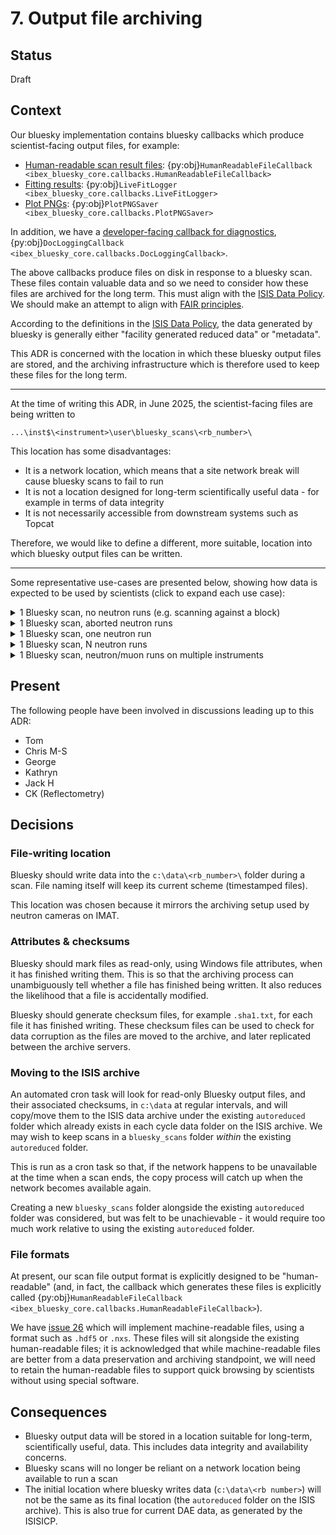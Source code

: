 # 7. Output file archiving

## Status

Draft

## Context

Our bluesky implementation contains bluesky callbacks which produce scientist-facing output files, for example:
- [Human-readable scan result files](/callbacks/file_writing): {py:obj}`HumanReadableFileCallback <ibex_bluesky_core.callbacks.HumanReadableFileCallback>`
- [Fitting results](/fitting/livefit_logger): {py:obj}`LiveFitLogger <ibex_bluesky_core.callbacks.LiveFitLogger>`
- [Plot PNGs](#plot_png_saver): {py:obj}`PlotPNGSaver <ibex_bluesky_core.callbacks.PlotPNGSaver>`

In addition, we have a [developer-facing callback for diagnostics](/callbacks/docs_logging_callback), 
{py:obj}`DocLoggingCallback <ibex_bluesky_core.callbacks.DocLoggingCallback>`.

The above callbacks produce files on disk in response to a bluesky scan. These files contain valuable data and so we
need to consider how these files are archived for the long term. This must align with the 
[ISIS Data Policy](https://www.isis.stfc.ac.uk/pages/data-policy.aspx). We should make an attempt to align with
[FAIR principles](https://www.go-fair.org/fair-principles/).

According to the definitions in the [ISIS Data Policy](https://www.isis.stfc.ac.uk/pages/data-policy.aspx), the data
generated by bluesky is generally either "facility generated reduced data" or "metadata".

This ADR is concerned with the location in which these bluesky output files are stored, and the archiving infrastructure
which is therefore used to keep these files for the long term.

---

At the time of writing this ADR, in June 2025, the scientist-facing files are being written to
```
...\inst$\<instrument>\user\bluesky_scans\<rb_number>\
```

This location has some disadvantages:
- It is a network location, which means that a site network break will cause bluesky scans to fail to run
- It is not a location designed for long-term scientifically useful data - for example in terms of data integrity
- It is not necessarily accessible from downstream systems such as Topcat

Therefore, we would like to define a different, more suitable, location into which bluesky output files can be written.

---

Some representative use-cases are presented below, showing how data is expected to be used by scientists (click to
expand each use case):

<details>
<summary>1 Bluesky scan, no neutron runs (e.g. scanning against a block)</summary>

```{mermaid}
sequenceDiagram
actor PI
participant NDX
participant Archive
participant TopCat
note over PI:Start of RBNumber experiment
PI ->> NDX: Start bluesky scan
note over PI: Time Passes
note over NDX: Bluesky scan ends
note over NDX: creates scan.ascii and scan.nxs
NDX ->> Archive: Sends scan.ascii and scan.nxs
TopCat ->> Archive: Collects scan.ascii and scan.nxs
note over PI: 5 months later
PI ->> TopCat: Show me my data
TopCat ->> PI: Provides access to scan.ascii and scan.nxs
note over PI: 1 year later
PI ->> TopCat: Show me my data
TopCat ->> PI: Provides access to scan.nxs
```
</details>

<details>
<summary>1 Bluesky scan, aborted neutron runs</summary>

```{mermaid}
sequenceDiagram
actor PI
participant NDX
participant Archive
participant TopCat as Online Catalogue
note over PI:Start of RBNumber experiment
PI ->> NDX: Start bluesky scan
note over NDX: DAE run started by scan <br/> Time passes <br/> Required data gathered in scan documents <br/> Abort DAE run
note over NDX: DAE run started by scan <br/> Time passes <br/> Required data gathered in scan documents <br/> Abort DAE run
note over NDX: DAE run started by scan <br/> Time passes <br/> Required data gathered in scan documents <br/> Abort DAE run
note over NDX: Bluesky scan ends
note over NDX: creates scan.ascii and scan.nxs
NDX ->> Archive: Sends scan.ascii and scan.nxs
TopCat ->> Archive: Collects scan.ascii and scan.nxs
note over PI: 5 months later
PI ->> TopCat: Show me my data
TopCat ->> PI: Provides access to scan.ascii and scan.nxs
note over PI: 1 year later
PI ->> TopCat: Show me my data
TopCat ->> PI: Provides access to scan.nxs
```
</details>

<details>
<summary>1 Bluesky scan, one neutron run</summary>

```{mermaid}
sequenceDiagram
actor PI
participant NDX
participant Archive
participant TopCat
note over PI:Start of RBNumber experiment
PI ->> NDX: Start bluesky scan
note over NDX: Bluesky scan starts DAE run
note over PI: Time Passes
note over NDX: Bluesky scan ends DAE run <br/> Bluesky scan ends
par
note over NDX: creates runnumber.nxs with DAE and SE data
and
note over NDX: creates scan.ascii and scan.nxs
end
NDX ->> Archive: Sends runnumber.nxs, scan.ascii, and scan.nxs
TopCat ->> Archive: Collects runnumber.nxs, scan.ascii, and scan.nxs
note over PI: 5 months later
PI ->> TopCat: Show me my data
TopCat ->> PI: Provides access to runnumber.nxs, scan.ascii, and scan.nxs
note over PI: 1 year later
PI ->> TopCat: Show me my data
TopCat ->> PI: Provides access to runnumber.nxs and scan.nxs
```
</details>

<details>
<summary>1 Bluesky scan, N neutron runs</summary>

```{mermaid}
sequenceDiagram
actor PI
participant NDX
participant Archive
participant TopCat
note over PI:Start of RBNumber experiment
PI ->> NDX: Start bluesky scan
note over NDX: Bluesky scan starts DAE run
note over PI: Time Passes
note over NDX: Bluesky scan ends DAE run
note over NDX: creates runnumber.nxs with DAE and SE data
NDX ->> Archive: Sends runnumber.nxs
TopCat ->> Archive: Collects runnumber.nxs
note over PI: Time Passes
note over NDX: Bluesky scan starts DAE run
note over PI: Time Passes
note over NDX: Bluesky scan ends DAE run
note over NDX: creates runnumber+1.nxs with DAE and SE data
NDX ->> Archive: Sends runnumber+1.nxs
TopCat ->> Archive: Collects runnumber+1.nxs
note over NDX: Bluesky scan ends
NDX ->> Archive: Sends scan.ascii and scan.nxs
TopCat ->> Archive: Collects scan.ascii and scan.nxs
note over PI: 5 months later
PI ->> TopCat: Show me my data
TopCat ->> PI: Provides access to runnumber.nxs, runnumber+1.nxs, scan.ascii, and scan.nxs
note over PI: 1 year later
PI ->> TopCat: Show me my data
TopCat ->> PI: Provides access to runnumber.nxs, runnumber+1.nxs, and scan.nxs
```
</details>

<details>
<summary>1 Bluesky scan, neutron/muon runs on multiple instruments</summary>

```{mermaid}
sequenceDiagram
actor PI
participant NDX-A
participant NDX-B
participant NDX-C
participant Archive
participant TopCat
note over PI:Start of RBNumber experiment
PI ->> NDX-A: Start bluesky scan
NDX-A ->> NDX-B: Start DAE run
NDX-A ->> NDX-C: Start DAE run
note over PI: Time Passes
NDX-B ->> NDX-A: Provides summary run data
NDX-C ->> NDX-A: Provides summary run data
NDX-A ->> NDX-B: End DAE run
note over NDX-B: creates runnumberB.nxs with DAE and SE data
NDX-B ->> Archive: Sends runnumberB.nxs
TopCat ->> Archive: Collects runnumberB.nxs
NDX-A ->> NDX-C: End DAE run
note over NDX-C: creates runnumberC.nxs with DAE and SE data
NDX-C ->> Archive: Sends runnumberC.nxs
TopCat ->> Archive: Collects runnumberC.nxs
note over NDX-A: Bluesky scan ends
NDX-A ->> Archive: Sends scan.ascii and scan.nxs
TopCat ->> Archive: Collects scan.ascii and scan.nxs
note over PI: 5 months later
PI ->> TopCat: Show me my data
TopCat ->> PI: Provides access to runnumberB.nxs, runnumberC.nxs, scan.ascii, and scan.nxs
note over PI: 1 year later
PI ->> TopCat: Show me my data
TopCat ->> PI: Provides access to runnumberB.nxs, runnumberC.nxs, and scan.nxs
```
</details>

## Present

The following people have been involved in discussions leading up to this ADR:

- Tom
- Chris M-S
- George
- Kathryn
- Jack H
- CK (Reflectometry)

## Decisions

### File-writing location

Bluesky should write data into the `c:\data\<rb_number>\` folder during a scan. File naming itself will keep its current
scheme (timestamped files).

This location was chosen because it mirrors the archiving setup used by neutron cameras on IMAT.

### Attributes & checksums

Bluesky should mark files as read-only, using Windows file attributes, when it has finished writing them. This is so
that the archiving process can unambiguously tell whether a file has finished being written. It also reduces the
likelihood that a file is accidentally modified. 

Bluesky should generate checksum files, for example `.sha1.txt`, for each file it has finished writing. These checksum
files can be used to check for data corruption as the files are moved to the archive, and later replicated between the
archive servers.

### Moving to the ISIS archive

An automated cron task will look for read-only Bluesky output files, and their associated checksums, in `c:\data` at
regular intervals, and will copy/move them to the ISIS data archive under the existing `autoreduced` folder which
already exists in each cycle data folder on the ISIS archive. We may wish to keep scans in a `bluesky_scans` folder
*within* the existing `autoreduced` folder.

This is run as a cron task so that, if the network happens to be unavailable at the time when a scan ends, the copy
process will catch up when the network becomes available again.

Creating a new `bluesky_scans` folder alongside the existing `autoreduced` folder was considered, but was felt to be
unachievable - it would require too much work relative to using the existing `autoreduced` folder.

### File formats

At present, our scan file output format is explicitly designed to be "human-readable" (and, in fact, the callback which
generates these files is explicitly called
{py:obj}`HumanReadableFileCallback <ibex_bluesky_core.callbacks.HumanReadableFileCallback>`).

We have [issue 26](https://github.com/ISISComputingGroup/ibex_bluesky_core/issues/26) which will implement
machine-readable files, using a format such as `.hdf5` or `.nxs`. These files will sit alongside the existing
human-readable files; it is acknowledged that while machine-readable files are better from a data preservation and
archiving standpoint, we will need to retain the human-readable files to support quick browsing by scientists without
using special software.

## Consequences

- Bluesky output data will be stored in a location suitable for long-term, scientifically useful, data. This includes
data integrity and availability concerns.
- Bluesky scans will no longer be reliant on a network location being available to run a scan
- The initial location where bluesky writes data (`c:\data\<rb number>`) will not be the same as its final location (the
`autoreduced` folder on the ISIS archive). This is also true for current DAE data, as generated by the ISISICP.
